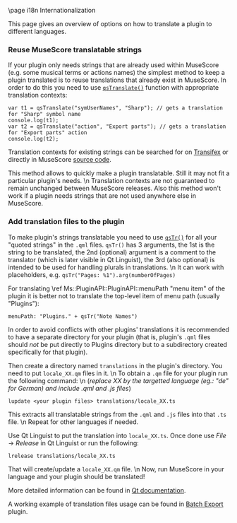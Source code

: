 \page i18n Internationalization

This page gives an overview of options on how to translate a plugin to different languages.

### Reuse MuseScore translatable strings

If your plugin only needs strings that are already used within MuseScore (e.g. some musical terms or actions names) the simplest method to keep a plugin translated is to reuse translations that already exist in MuseScore. In order to do this you need to use [`qsTranslate()`](https://doc.qt.io/qt-5/qml-qtqml-qt.html#qsTranslate-method) function with appropriate translation contexts:
```
var t1 = qsTranslate("symUserNames", "Sharp"); // gets a translation for "Sharp" symbol name
console.log(t1);
var t2 = qsTranslate("action", "Export parts"); // gets a translation for "Export parts" action
console.log(t2);
```

Translation contexts for existing strings can be searched for on [Transifex](https://www.transifex.com/musescore/musescore) or directly in MuseScore [source code](https://github.com/musescore/MuseScore).

This method allows to quickly make a plugin translatable. Still it may not fit a particular plugin's needs. \n
Translation contexts are not guaranteed to remain unchanged between MuseScore releases. Also this method won't work if a plugin needs strings that are not used anywhere else in MuseScore.

### Add translation files to the plugin

To make plugin's strings translatable you need to use [`qsTr()`](https://doc.qt.io/qt-5/qml-qtqml-qt.html#qsTr-method) for all your "quoted strings" in the `.qml` files. `qsTr()` has 3 arguments, the 1st is the string to be translated, the 2nd (optional) argument is a comment to the translator (which is later visible in Qt Linguist), the 3rd (also optional) is intended to be used for handling plurals in translations. \n
It can work with placeholders, e.g. `qsTr("Pages: %1").arg(numberOfPages)`

For translating \ref Ms::PluginAPI::PluginAPI::menuPath "menu item" of the plugin it is better not to translate the top-level item of menu path (usually "Plugins"):
```
menuPath: "Plugins." + qsTr("Note Names")
```

In order to avoid conflicts with other plugins' translations it is recommended to have a separate directory for your plugin (that is, plugin's `.qml` files should *not* be put directly to Plugins directory but to a subdirectory created specifically for that plugin).

Then create a directory named `translations` in the plugin's directory. You need to put `locale_XX.qm` files in it. \n
To obtain a `.qm` file for your plugin run the following command: \n
(*replace XX by the targetted language (eg.: "de" for German) and include .qml and .js files*)
```
lupdate <your plugin files> translations/locale_XX.ts
```
This extracts all translatable strings from the `.qml` and `.js` files into that `.ts` file. \n
Repeat for other languages if needed.

Use Qt Linguist to put the translation into `locale_XX.ts`. Once done use *File* → *Release* in Qt Linguist or run the following:
```
lrelease translations/locale_XX.ts
```
That will create/update a `locale_XX.qm` file. \n
Now, run MuseScore in your language and your plugin should be translated!

More detailed information can be found in [Qt documentation](https://doc.qt.io/qt-5/qtquick-internationalization.html).

A working example of translation files usage can be found in [Batch Export](https://musescore.org/en/project/batch-convert) plugin.
